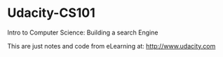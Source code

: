 Udacity-CS101
=============

Intro to Computer Science: Building a search Engine

This are just notes and code from eLearning at: http://www.udacity.com
